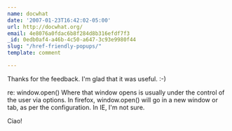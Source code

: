 ```yaml
---
name: docwhat
date: '2007-01-23T16:42:02-05:00'
url: http://docwhat.org/
email: 4e8076a0fdac6b8f284d8b316efdf7f3
_id: 0edb0af4-a46b-4c50-a647-3c93e9980f44
slug: "/href-friendly-popups/"
template: comment

---
```


Thanks for the feedback.  I'm glad that it was useful. :-)

re: window.open() Where that window opens is usually under the control of the user via options.  In firefox, window.open() will go in a new window or tab, as per the configuration.  In IE, I'm not sure.

Ciao!
